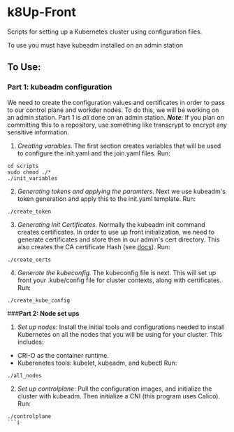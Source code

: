 # k8Up-Front
Scripts for setting up a Kubernetes cluster using configuration files.


To use you must have kubeadm installed on an admin station

## To Use:

### Part 1: kubeadm configuration
We need to create the configuration values and certificates in order to pass to our control plane and workder nodes. To do this, we will be working on an admin station. Part 1 is *all* done on an admin station. ***Note***: If you plan on committing this to a repository, use something like transcrypt to encrypt any sensitive information. 

1. *Creating varaibles.* The first section creates variables that will be used to configure the init.yaml and the join.yaml files. Run:
```
cd scripts
sudo chmod ./*
./init_variables
```

2. *Generating tokens and applying the paramters.* Next we use kubeadm's token generation and apply this to the init.yaml template. Run:
```
./create_token
```
3. *Generating Init Certificates.* Normally the kubeadm init command creates certificates. In order to use up front initialization, we need to generate certificates and store then in our admin's cert directory. This also creates the CA certificate Hash (see [docs](https://kubernetes.io/docs/reference/setup-tools/kubeadm/kubeadm-join/#token-based-discovery-with-ca-pinning)). Run:
```
./create_certs
```
4. *Generate the kubeconfig.* The kubeconfig file is next. This will set up front your .kube/config file for cluster contexts, along with certificates. Run:
```
./create_kube_config
```

###**Part 2: Node set ups**
1. *Set up nodes*: Install the initial tools and configurations needed to install Kubernetes on all the nodes that you will be using for your cluster. This includes: 
- CRI-O as the container runtime.
- Kuberenetes tools: kubelet, kubeadm, and kubectl
Run:
```
./all_nodes
```
2. *Set up controlplane*: Pull the configuration images, and initialize the cluster with kubeadm. Then initialize a CNI (this program uses Calico). Run:
```
./controlplane
```i 